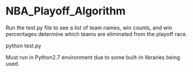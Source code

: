 # NBA_Playoff_Algorithm

Run the test.py file to see a list of team names, win counts, and win percentages determine which teams are eliminated from the playoff race. 

python test.py 

Must run in Python2.7 environment due to some built-in libraries being used.